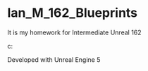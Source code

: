 # Ian_M_162_Blueprints

It is my homework for Intermediate Unreal 162

c:

Developed with Unreal Engine 5
